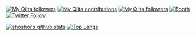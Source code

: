 [![My Qiita followers](https://qiita-badge.apiapi.app/s/shoshoi/posts.svg)](http://qiita.com/shoshoi)
[![My Qiita contributions](https://qiita-badge.apiapi.app/s/shoshoi/contributions.svg)](http://qiita.com/shoshoi)
[![My Qiita followers](https://qiita-badge.apiapi.app/s/shoshoi/followers.svg)](http://qiita.com/shoshoi)
[![Booth](https://img.shields.io/badge/Booth-shoshoi%E3%82%89%E3%81%BC-%23fc4d50)](https://jirko.booth.pm/)
[![Twitter Follow](https://img.shields.io/twitter/follow/shoshoi_sho?style=social)](https://twitter.com/shoshoi_sho)

[![shoshoi's github stats](https://github-readme-stats.vercel.app/api?username=shoshoi&include_all_commits=true&count_private=true&show_icons=true&hide_rank=true&line_height=24)](https://github.com/anuraghazra/github-readme-stats/blob/master/docs/readme_ja.md)
[![Top Langs](https://github-readme-stats.vercel.app/api/top-langs/?username=shoshoi&layout=compact&langs_count=8)](https://github.com/anuraghazra/github-readme-stats/blob/master/docs/readme_ja.md)
